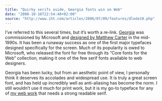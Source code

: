```yaml
---
title: "Quirky serifs aside, Georgia fonts win on Web"
date: "2008-10-16T22:54:48+02:00"
source: "http://www.iht.com/articles/2006/07/09/features/dlede10.php"
---
```


I’ve referred to this several times, but it’s worth a re-link. <a href="http://en.wikipedia.org/wiki/Georgia_(typeface)">Georgia</a> was commissioned by Microsoft and [designed by Matthew Carter](http://www.will-harris.com/verdana-georgia.htm) in the mid-1990s. It has been a runaway success as one of the first major typefaces designed specifically for the screen. Much of its popularity is owed to Microsoft, who released the font for free through its “Core fonts for the Web” collection, making it one of the few serif fonts available to web designers.

Georgia has been lucky, but from an aesthetic point of view, I personally think it deserves its accolades and widespread use. It is truly a great screen font, and has held up incredibly well as anti-aliasing has become the norm. I still wouldn’t use it much for print work, but it is my go-to typeface for any of [my web work](http://sadielou.net/) that needs a strong readable serif.
